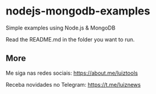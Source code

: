 # nodejs-mongodb-examples
Simple examples using Node.js &amp; MongoDB

Read the README.md in the folder you want to run.

## More

Me siga nas redes sociais: https://about.me/luiztools

Receba novidades no Telegram: https://t.me/luiznews